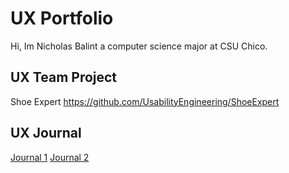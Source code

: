 # UX Portfolio

Hi, Im Nicholas Balint a computer science major at CSU Chico. 

## UX Team Project

Shoe Expert
https://github.com/UsabilityEngineering/ShoeExpert

## UX Journal

[Journal 1](j01/)
[Journal 2](j02/)
